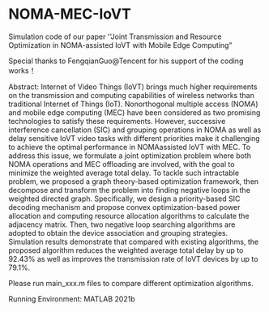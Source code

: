 # NOMA-MEC-IoVT
Simulation code of our paper ''Joint Transmission and Resource Optimization in
NOMA-assisted IoVT with Mobile Edge Computing"

Special thanks to FengqianGuo@Tencent for his support of the coding works！

Abstract: Internet of Video Things (IoVT) brings much higher requirements on the transmission and computing capabilities of wireless networks than traditional Internet of Things (IoT). Nonorthogonal multiple access (NOMA) and mobile edge computing (MEC) have been considered as two promising technologies to satisfy these requirements. However, successive interference cancellation (SIC) and grouping operations in NOMA as well as delay sensitive IoVT video tasks with different priorities make
it challenging to achieve the optimal performance in NOMAassisted IoVT with MEC. To address this issue, we formulate a joint optimization problem where both NOMA operations and MEC offloading are involved, with the goal to minimize the weighted average total delay. To tackle such intractable problem, we proposed a graph theory-based optimization framework, then decompose and transform the problem into finding negative loops in the weighted directed graph. Specifically, we design
a priority-based SIC decoding mechanism and propose convex optimization-based power allocation and computing resource allocation algorithms to calculate the adjacency matrix. Then, two negative loop searching algorithms are adopted to obtain the device association and grouping strategies. Simulation results demonstrate that compared with existing algorithms, the proposed algorithm reduces the weighted average total delay by up to 92.43% as well as improves the transmission rate of IoVT devices by up to 79.1%.

Please run main_xxx.m files to compare different optimization algorithms.

Running Environment: MATLAB 2021b
